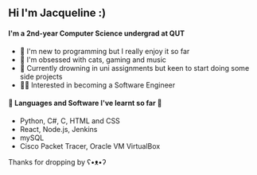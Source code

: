 ## Hi I'm Jacqueline :)


#### I'm a 2nd-year Computer Science undergrad at QUT

- 🌱 I'm new to programming but I really enjoy it so far
- 🌷 I'm obsessed with cats, gaming and music
- 💜 Currently drowning in uni assignments but keen to start doing some side projects
- 🧚‍♀️ Interested in becoming a Software Engineer

#### 🍒 Languages and Software I've learnt so far 🍒
- Python, C#, C, HTML and CSS
- React, Node.js, Jenkins
- mySQL
- Cisco Packet Tracer, Oracle VM VirtualBox

Thanks for dropping by  ʕ•ᴥ•ʔ




<!--
**JacquelineErina/JacquelineErina** is a ✨ _special_ ✨ repository because its `README.md` (this file) appears on your GitHub profile.

Here are some ideas to get you started:

- 🔭 I’m currently working on ...
- 🌱 I’m currently learning ...
- 👯 I’m looking to collaborate on ...
- 🤔 I’m looking for help with ...
- 💬 Ask me about ...
- 📫 How to reach me: ...
- 😄 Pronouns: ...
- ⚡ Fun fact: ...
-->

